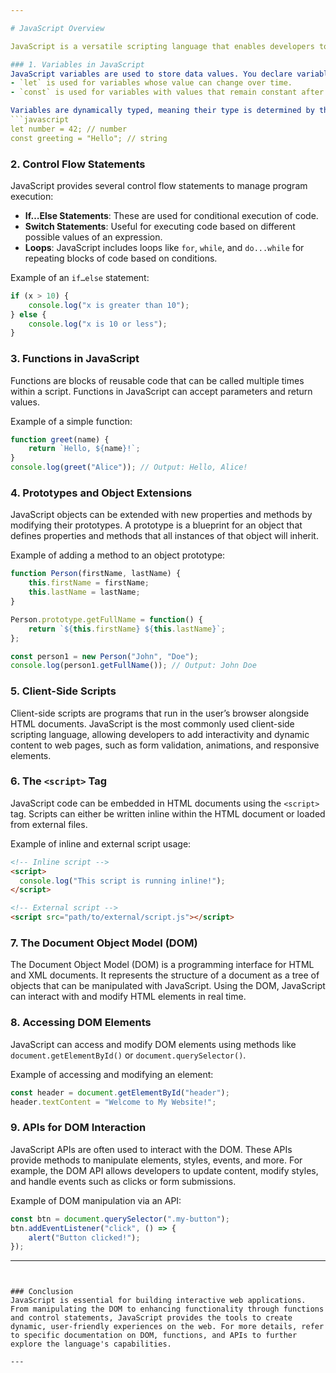 ```yaml
---

# JavaScript Overview

JavaScript is a versatile scripting language that enables developers to create dynamic and interactive content for web pages. It works alongside HTML and CSS to make web applications more engaging by allowing users to interact with various elements on a webpage.

### 1. Variables in JavaScript
JavaScript variables are used to store data values. You declare variables using the `let` or `const` keywords:
- `let` is used for variables whose value can change over time.
- `const` is used for variables with values that remain constant after assignment.

Variables are dynamically typed, meaning their type is determined by the value assigned. For example:
```javascript
let number = 42; // number
const greeting = "Hello"; // string
```

### 2. Control Flow Statements
JavaScript provides several control flow statements to manage program execution:
- **If…Else Statements**: These are used for conditional execution of code.
- **Switch Statements**: Useful for executing code based on different possible values of an expression.
- **Loops**: JavaScript includes loops like `for`, `while`, and `do...while` for repeating blocks of code based on conditions.

Example of an `if…else` statement:
```javascript
if (x > 10) {
    console.log("x is greater than 10");
} else {
    console.log("x is 10 or less");
}
```

### 3. Functions in JavaScript
Functions are blocks of reusable code that can be called multiple times within a script. Functions in JavaScript can accept parameters and return values.

Example of a simple function:
```javascript
function greet(name) {
    return `Hello, ${name}!`;
}
console.log(greet("Alice")); // Output: Hello, Alice!
```

### 4. Prototypes and Object Extensions
JavaScript objects can be extended with new properties and methods by modifying their prototypes. A prototype is a blueprint for an object that defines properties and methods that all instances of that object will inherit.

Example of adding a method to an object prototype:
```javascript
function Person(firstName, lastName) {
    this.firstName = firstName;
    this.lastName = lastName;
}

Person.prototype.getFullName = function() {
    return `${this.firstName} ${this.lastName}`;
};

const person1 = new Person("John", "Doe");
console.log(person1.getFullName()); // Output: John Doe
```

### 5. Client-Side Scripts
Client-side scripts are programs that run in the user’s browser alongside HTML documents. JavaScript is the most commonly used client-side scripting language, allowing developers to add interactivity and dynamic content to web pages, such as form validation, animations, and responsive elements.

### 6. The `<script>` Tag
JavaScript code can be embedded in HTML documents using the `<script>` tag. Scripts can either be written inline within the HTML document or loaded from external files.

Example of inline and external script usage:
```html
<!-- Inline script -->
<script>
  console.log("This script is running inline!");
</script>

<!-- External script -->
<script src="path/to/external/script.js"></script>
```

### 7. The Document Object Model (DOM)
The Document Object Model (DOM) is a programming interface for HTML and XML documents. It represents the structure of a document as a tree of objects that can be manipulated with JavaScript. Using the DOM, JavaScript can interact with and modify HTML elements in real time.

### 8. Accessing DOM Elements
JavaScript can access and modify DOM elements using methods like `document.getElementById()` or `document.querySelector()`.

Example of accessing and modifying an element:
```javascript
const header = document.getElementById("header");
header.textContent = "Welcome to My Website!";
```

### 9. APIs for DOM Interaction
JavaScript APIs are often used to interact with the DOM. These APIs provide methods to manipulate elements, styles, events, and more. For example, the DOM API allows developers to update content, modify styles, and handle events such as clicks or form submissions.

Example of DOM manipulation via an API:
```javascript
const btn = document.querySelector(".my-button");
btn.addEventListener("click", () => {
    alert("Button clicked!");
});
```

---
```


### Conclusion
JavaScript is essential for building interactive web applications. From manipulating the DOM to enhancing functionality through functions and control statements, JavaScript provides the tools to create dynamic, user-friendly experiences on the web. For more details, refer to specific documentation on DOM, functions, and APIs to further explore the language's capabilities.

---
